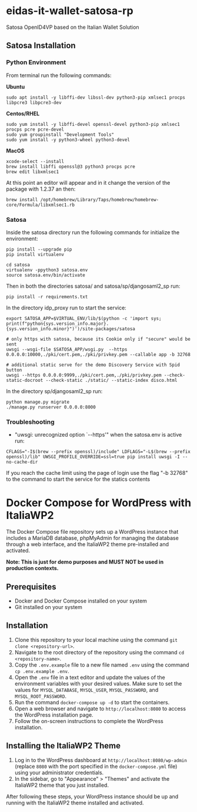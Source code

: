 # eidas-it-wallet-satosa-rp
Satosa OpenID4VP based on the Italian Wallet Solution

## Satosa Installation
### Python Environment
From terminal run the following commands:

<b>Ubuntu</b>
````
sudo apt install -y libffi-dev libssl-dev python3-pip xmlsec1 procps libpcre3 libpcre3-dev
````

<b>Centos/RHEL</b>
````
sudo yum install -y libffi-devel openssl-devel python3-pip xmlsec1 procps pcre pcre-devel
sudo yum groupinstall "Development Tools"
sudo yum install -y python3-wheel python3-devel
````

<b>MacOS</b>
````
xcode-select --install
brew install libffi openssl@3 python3 procps pcre
brew edit libxmlsec1
````

At this point an editor will appear and in it change the version of the package with 1.2.37 an then:

````
brew install /opt/homebrew/Library/Taps/homebrew/homebrew-core/Formula/libxmlsec1.rb
````

### Satosa
Inside the satosa directory run the following commands for initialize the environment:

````
pip install --upgrade pip
pip install virtualenv

cd satosa
virtualenv -ppython3 satosa.env
source satosa.env/bin/activate
````

Then in both the directories satosa/ and satosa/sp/djangosaml2_sp run:
````
pip install -r requirements.txt
````

In the directory idp_proxy run to start the service:
````
export SATOSA_APP=$VIRTUAL_ENV/lib/$(python -c 'import sys; print(f"python{sys.version_info.major}.{sys.version_info.minor}")')/site-packages/satosa

# only https with satosa, because its Cookie only if "secure" would be sent
uwsgi --wsgi-file $SATOSA_APP/wsgi.py  --https 0.0.0.0:10000,./pki/cert.pem,./pki/privkey.pem --callable app -b 32768

# additional static serve for the demo Discovery Service with Spid button
uwsgi --https 0.0.0.0:9999,./pki/cert.pem,./pki/privkey.pem --check-static-docroot --check-static ./static/ --static-index disco.html
````

In the directory sp/djangosaml2_sp run:
````
python manage.py migrate
./manage.py runserver 0.0.0.0:8000
````

### Troubleshooting
- "uwsgi: unrecognized option `--https'" when the satosa.env is active run:
````
CFLAGS="-I$(brew --prefix openssl)/include" LDFLAGS="-L$(brew --prefix openssl)/lib" UWSGI_PROFILE_OVERRIDE=ssl=true pip install uwsgi -I --no-cache-dir 
````

If you reach the cache limit using the page of login use the flag "-b 32768" to the command to start the service for the statics contents 

# Docker Compose for WordPress with ItaliaWP2

The Docker Compose file repository sets up a WordPress instance that includes a MariaDB database, phpMyAdmin for managing the database through a web interface, and the ItaliaWP2 theme pre-installed and activated.

**Note: This is just for demo purposes and MUST NOT be used in production contexts.**

## Prerequisites

- Docker and Docker Compose installed on your system
- Git installed on your system

## Installation

1. Clone this repository to your local machine using the command `git clone <repository-url>`.
2. Navigate to the root directory of the repository using the command `cd <repository-name>`.
3. Copy the `.env.example` file to a new file named `.env` using the command `cp .env.example .env`.
4. Open the `.env` file in a text editor and update the values of the environment variables with your desired values. Make sure to set the values for `MYSQL_DATABASE`, `MYSQL_USER`, `MYSQL_PASSWORD`, and `MYSQL_ROOT_PASSWORD`.
5. Run the command `docker-compose up -d` to start the containers.
6. Open a web browser and navigate to `http://localhost:8080` to access the WordPress installation page.
7. Follow the on-screen instructions to complete the WordPress installation.

## Installing the ItaliaWP2 Theme

1. Log in to the WordPress dashboard at `http://localhost:8080/wp-admin` (replace `8080` with the port specified in the `docker-compose.yml` file) using your administrator credentials.
2. In the sidebar, go to "Appearance" > "Themes" and activate the ItaliaWP2 theme that you just installed.

After following these steps, your WordPress instance should be up and running with the ItaliaWP2 theme installed and activated.
